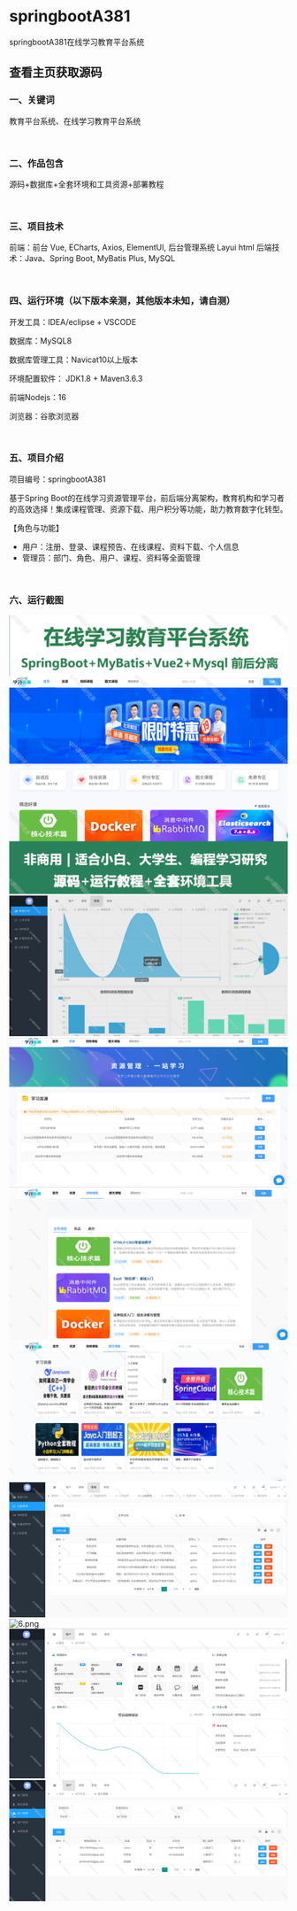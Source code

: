 # springbootA381
springbootA381在线学习教育平台系统
 
## 查看主页获取源码


### 一、关键词

教育平台系统、在线学习教育平台系统

<br/>

### 二、作品包含

源码+数据库+全套环境和工具资源+部署教程


<br/>

### 三、项目技术

前端：前台 Vue, ECharts, Axios, ElementUI, 后台管理系统 Layui html
后端技术：Java、Spring Boot, MyBatis Plus, MySQL

  

<br/>

### 四、运行环境（以下版本亲测，其他版本未知，请自测）

开发工具：IDEA/eclipse  + VSCODE

数据库：MySQL8

数据库管理工具：Navicat10以上版本

环境配置软件： JDK1.8 + Maven3.6.3

前端Nodejs：16

浏览器：谷歌浏览器



<br/>

### 五、项目介绍

项目编号：springbootA381

基于Spring Boot的在线学习资源管理平台，前后端分离架构，教育机构和学习者的高效选择！集成课程管理、资源下载、用户积分等功能，助力教育数字化转型。

【角色与功能】
- 用户：注册、登录、课程预告、在线课程、资料下载、个人信息
- 管理员：部门、角色、用户、课程、资料等全面管理


<br/>

### 六、运行截图

![cover.png](./cover.png)
![1.png](./1.png)
![2.png](./2.png)
![3.png](./3.png)
![4.png](./4.png)
![5.png](./5.png)
![6.png](./6.png)
![7.png](./7.png)
![8.png](./8.png)

